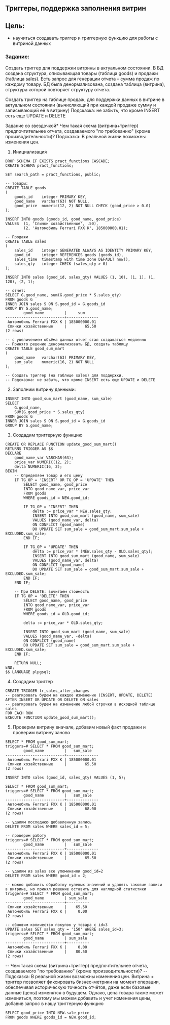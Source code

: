 ## Триггеры, поддержка заполнения витрин

## Цель:
- научиться создавать триггер и триггерную функцию для работы с витриной данных

### Задание:
Создать триггер для поддержки витрины в актуальном состоянии.
В БД создана структура, описывающая товары (таблица goods) и продажи (таблица sales).
Есть запрос для генерации отчета – сумма продаж по каждому товару.
БД была денормализована, создана таблица (витрина), структура которой повторяет структуру отчета.

Создать триггер на таблице продаж, для поддержки данных в витрине в актуальном состоянии (вычисляющий при каждой продаже сумму и записывающий её в витрину)
Подсказка: не забыть, что кроме INSERT есть еще UPDATE и DELETE

Задание со звездочкой*
Чем такая схема (витрина+триггер) предпочтительнее отчета, создаваемого "по требованию" (кроме производительности)?
Подсказка: В реальной жизни возможны изменения цен.


1. Инициализация
```postgresql
DROP SCHEMA IF EXISTS pract_functions CASCADE;
CREATE SCHEMA pract_functions;

SET search_path = pract_functions, public;

-- товары:
CREATE TABLE goods
(
    goods_id    integer PRIMARY KEY,
    good_name   varchar(63) NOT NULL,
    good_price  numeric(12, 2) NOT NULL CHECK (good_price > 0.0)
);

INSERT INTO goods (goods_id, good_name, good_price)
VALUES 	(1, 'Спички хозайственные', .50),
		(2, 'Автомобиль Ferrari FXX K', 185000000.01);

-- Продажи
CREATE TABLE sales
(
    sales_id    integer GENERATED ALWAYS AS IDENTITY PRIMARY KEY,
    good_id     integer REFERENCES goods (goods_id),
    sales_time  timestamp with time zone DEFAULT now(),
    sales_qty   integer CHECK (sales_qty > 0)
);

INSERT INTO sales (good_id, sales_qty) VALUES (1, 10), (1, 1), (1, 120), (2, 1);

-- отчет:
SELECT G.good_name, sum(G.good_price * S.sales_qty)
FROM goods G
INNER JOIN sales S ON S.good_id = G.goods_id
GROUP BY G.good_name;
        good_name         |     sum
--------------------------+--------------
 Автомобиль Ferrari FXX K | 185000000.01
 Спички хозайственные     |        65.50
(2 rows)

-- с увеличением объёма данных отчет стал создаваться медленно
-- Принято решение денормализовать БД, создать таблицу
CREATE TABLE good_sum_mart
(
	good_name   varchar(63) PRIMARY KEY,
	sum_sale	numeric(16, 2) NOT NULL
);

-- Создать триггер (на таблице sales) для поддержки.
-- Подсказка: не забыть, что кроме INSERT есть еще UPDATE и DELETE
```

2. Заполним витрину данными:
```postgresql
INSERT INTO good_sum_mart (good_name, sum_sale)
SELECT 
    G.good_name,
    SUM(G.good_price * S.sales_qty)
FROM goods G
INNER JOIN sales S ON S.good_id = G.goods_id
GROUP BY G.good_name;
```

3. Создадим триггерную функцию
```postgresql
CREATE OR REPLACE FUNCTION update_good_sum_mart()
RETURNS TRIGGER AS $$
DECLARE
    good_name_var VARCHAR(63);
    price_var NUMERIC(12, 2);
    delta NUMERIC(16, 2);
BEGIN
    -- Определяем товар и его цену
    IF TG_OP = 'INSERT' OR TG_OP = 'UPDATE' THEN
        SELECT good_name, good_price
        INTO good_name_var, price_var
        FROM goods
        WHERE goods_id = NEW.good_id;

        IF TG_OP = 'INSERT' THEN
            delta := price_var * NEW.sales_qty;
            INSERT INTO good_sum_mart (good_name, sum_sale)
            VALUES (good_name_var, delta)
            ON CONFLICT (good_name)
            DO UPDATE SET sum_sale = good_sum_mart.sum_sale + EXCLUDED.sum_sale;
        END IF;

        IF TG_OP = 'UPDATE' THEN
            delta := price_var * (NEW.sales_qty - OLD.sales_qty);
            INSERT INTO good_sum_mart (good_name, sum_sale)
            VALUES (good_name_var, delta)
            ON CONFLICT (good_name)
            DO UPDATE SET sum_sale = good_sum_mart.sum_sale + EXCLUDED.sum_sale;
        END IF;
    END IF;

    -- При DELETE: вычитаем стоимость
    IF TG_OP = 'DELETE' THEN
        SELECT good_name, good_price
        INTO good_name_var, price_var
        FROM goods
        WHERE goods_id = OLD.good_id;

        delta := price_var * OLD.sales_qty;

        INSERT INTO good_sum_mart (good_name, sum_sale)
        VALUES (good_name_var, -delta)
        ON CONFLICT (good_name)
        DO UPDATE SET sum_sale = good_sum_mart.sum_sale + EXCLUDED.sum_sale;
    END IF;

    RETURN NULL;
END;
$$ LANGUAGE plpgsql;
```

4. Создадим триггер
```postgresql
CREATE TRIGGER tr_sales_after_changes
-- реагировать будем на каждое изменение (INSERT, UPDATE, DELETE)
AFTER INSERT OR UPDATE OR DELETE ON sales
-- реагировать будем на изменение любой строчки в исходной таблице sales
FOR EACH ROW
EXECUTE FUNCTION update_good_sum_mart();
```

5. Проверим витрину вначале, добавим новый факт продажи и проверим витрину заново
```postgresql
SELECT * FROM good_sum_mart;
triggers=# SELECT * FROM good_sum_mart;
        good_name         |   sum_sale
--------------------------+--------------
 Автомобиль Ferrari FXX K | 185000000.01
 Спички хозайственные     |        65.50
(2 rows)

INSERT INTO sales (good_id, sales_qty) VALUES (1, 5);

SELECT * FROM good_sum_mart;
triggers=# SELECT * FROM good_sum_mart;
        good_name         |   sum_sale
--------------------------+--------------
 Автомобиль Ferrari FXX K | 185000000.01
 Спички хозайственные     |        68.00
(2 rows)

-- удалим последнюю добавленную запись
DELETE FROM sales WHERE sales_id = 5;

-- проверим работу
triggers=# SELECT * FROM good_sum_mart;
        good_name         |   sum_sale
--------------------------+--------------
 Автомобиль Ferrari FXX K | 185000000.01
 Спички хозайственные     |        65.50
(2 rows)

-- удалим из sales все упоминаняи good_id=2
DELETE FROM sales WHERE good_id = 2;

-- можно добавить обработку нулевых значений и удалять таковые записи в витрине, но принял решение оставить для наглядной статистики
triggers=# SELECT * FROM good_sum_mart;
        good_name         | sum_sale
--------------------------+----------
 Спички хозайственные     |    65.50
 Автомобиль Ferrari FXX K |     0.00
(2 rows)

-- обновим количество покупок у товара с id=3
UPDATE sales SET sales_qty = '150' WHERE sales_id=3;
triggers=# SELECT * FROM good_sum_mart;
        good_name         | sum_sale
--------------------------+----------
 Автомобиль Ferrari FXX K |     0.00
 Спички хозайственные     |    80.50
(2 rows)
```

-- Чем такая схема (витрина+триггер) предпочтительнее отчета, создаваемого "по требованию" (кроме производительности)?
-- Подсказка: В реальной жизни возможны изменения цен.
Витрина + триггер позволяет фиксировать бизнес-метрики на момент операции, обеспечивая историческую точность отчётов, даже если базовые данные (цены) изменятся в будущем.
Однако, цена товара также может измениться, поэтому мы можем добавить и учет изменения цены, добавив запрос в нашу триггерную функцию
```postgresql
SELECT good_price INTO NEW.sale_price
FROM goods WHERE goods_id = NEW.good_id;
```